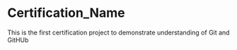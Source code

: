 # Certification_Name
This is the first certification project to demonstrate understanding of Git and GitHUb

